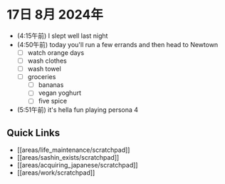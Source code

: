 # 17日 8月 2024年
- (4:15午前) I slept well last night
- (4:50午前) today you'll run a few errands and then head to Newtown
  - [ ] watch orange days
  - [ ] wash clothes
  - [ ] wash towel
  - [ ] groceries
    - [ ] bananas
    - [ ] vegan yoghurt
    - [ ] five spice
- (5:51午前) it's hella fun playing persona 4


 



## Quick Links
- [[areas/life_maintenance/scratchpad]]
- [[areas/sashin_exists/scratchpad]]
- [[areas/acquiring_japanese/scratchpad]]
- [[areas/work/scratchpad]]
